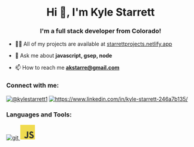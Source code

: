 <h1 align="center">Hi 👋, I'm Kyle Starrett</h1>
<h3 align="center">I'm a full stack developer from Colorado!</h3>

- 👨‍💻 All of my projects are available at [starrettprojects.netlify.app](starrettprojects.netlify.app)

- 💬 Ask me about **javascript, gsep, node**

- 📫 How to reach me **akstarre@gmail.com**

<h3 align="left">Connect with me:</h3>
<p align="left">
<a href="https://twitter.com/@kylestarrett1" target="blank"><img align="center" src="https://raw.githubusercontent.com/rahuldkjain/github-profile-readme-generator/master/src/images/icons/Social/twitter.svg" alt="@kylestarrett1" height="30" width="40" /></a>
<a href="https://linkedin.com/in/https://www.linkedin.com/in/kyle-starrett-246a7b135/" target="blank"><img align="center" src="https://raw.githubusercontent.com/rahuldkjain/github-profile-readme-generator/master/src/images/icons/Social/linked-in-alt.svg" alt="https://www.linkedin.com/in/kyle-starrett-246a7b135/" height="30" width="40" /></a>
</p>

<h3 align="left">Languages and Tools:</h3>
<p align="left"> <a href="https://git-scm.com/" target="_blank" rel="noreferrer"> <img src="https://www.vectorlogo.zone/logos/git-scm/git-scm-icon.svg" alt="git" width="40" height="40"/> </a> <a href="https://developer.mozilla.org/en-US/docs/Web/JavaScript" target="_blank" rel="noreferrer"> <img src="https://raw.githubusercontent.com/devicons/devicon/master/icons/javascript/javascript-original.svg" alt="javascript" width="40" height="40"/> </a> </p>

